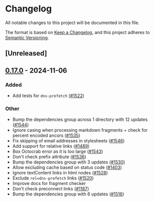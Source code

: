 # Changelog

All notable changes to this project will be documented in this file.

The format is based on [Keep a Changelog](https://keepachangelog.com/en/1.0.0/),
and this project adheres to [Semantic Versioning](https://semver.org/spec/v2.0.0.html).

## [Unreleased]

## [0.17.0](https://github.com/lycheeverse/lychee/compare/lychee-lib-v0.16.1...lychee-lib-v0.17.0) - 2024-11-06

### Added

- Add tests for `dns-prefetch` ([#1522](https://github.com/lycheeverse/lychee/pull/1522))

### Other

- Bump the dependencies group across 1 directory with 12 updates ([#1544](https://github.com/lycheeverse/lychee/pull/1544))
- Ignore casing when processing markdown fragments + check for percent encoded ancors ([#1535](https://github.com/lycheeverse/lychee/pull/1535))
- Fix skipping of email addresses in stylesheets ([#1546](https://github.com/lycheeverse/lychee/pull/1546))
- Add support for relative links ([#1489](https://github.com/lycheeverse/lychee/pull/1489))
- Box Octocrab error as it is too large ([#1543](https://github.com/lycheeverse/lychee/pull/1543))
- Don't check prefix attribute ([#1536](https://github.com/lycheeverse/lychee/pull/1536))
- Bump the dependencies group with 3 updates ([#1530](https://github.com/lycheeverse/lychee/pull/1530))
- Allow excluding cache based on status code ([#1403](https://github.com/lycheeverse/lychee/pull/1403))
- Ignore textContent links in html nodes ([#1528](https://github.com/lycheeverse/lychee/pull/1528))
- Exclude `rel=dns-prefetch` links ([#1520](https://github.com/lycheeverse/lychee/pull/1520))
- Improve docs for fragment checker
- Don't check preconnect links ([#1187](https://github.com/lycheeverse/lychee/pull/1187))
- Bump the dependencies group with 6 updates ([#1516](https://github.com/lycheeverse/lychee/pull/1516))
